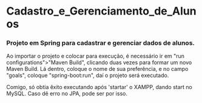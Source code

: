 # Cadastro_e_Gerenciamento_de_Alunos
<h3>Projeto em Spring para cadastrar e gerenciar dados de alunos.</h3>

<p> Ao importar o projeto e colocar para execução, é necessário ir em "run configurations">"Maven Build", clicando duas vezes para formar um novo Maven Build. Lá dentro, coloque o nome de sua preferência, e no campo "goals", coloque "spring-boot:run", daí o projeto será executado.</p>
<p> Comigo, só obtia êxito executando após 'startar' o XAMPP, dando start no MySQL. Caso dê erro no JPA, pode ser por isso.</p>
